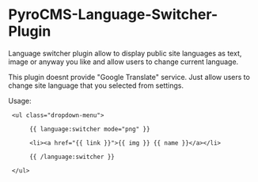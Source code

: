 PyroCMS-Language-Switcher-Plugin
================================

Language switcher plugin allow to display public site languages as text, image or anyway you like and allow users to change current language.

This plugin doesnt provide "Google Translate" service. Just allow users to change site language that you selected from settings.

Usage:


     <ul class="dropdown-menu">
     
          {{ language:switcher mode="png" }}
          
          <li><a href="{{ link }}">{{ img }} {{ name }}</a></li>
     
          {{ /language:switcher }}
     
     </ul>